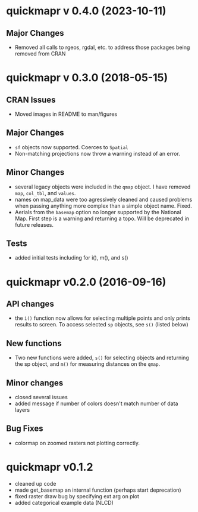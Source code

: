 # quickmapr v 0.4.0 (2023-10-11)

## Major Changes
- Removed all calls to rgeos, rgdal, etc. to address those packages being removed from CRAN

# quickmapr v 0.3.0 (2018-05-15)

## CRAN Issues
- Moved images in README to man/figures

## Major Changes
- `sf` objects now supported.  Coerces to `Spatial`
- Non-matching projections now throw a warning instead of an error.

## Minor Changes
- several legacy objects were included in the `qmap` object.  I have removed `map`, `col_tbl`, and `values`.
- names on map_data were too agressively cleaned and caused problems when passing anything more complex than a simple object name.  Fixed.
- Aerials from the `basemap` option no longer supported by the National Map.  First step is a warning and returning a topo.  Will be deprecated in future releases.

## Tests
- added initial tests including for i(), m(), and s()

# quickmapr v0.2.0 (2016-09-16)

## API changes
- the `i()` function now allows for selecting multiple points and only prints 
results to screen.  To access selected `sp` objects, see `s()` (listed below)

## New functions
- Two new functions were added, `s()` for selecting objects and returning the sp
object, and `m()` for measuring distances on the `qmap`.

## Minor changes
- closed several issues
- added message if number of colors doesn't match number of data layers

## Bug Fixes
- colormap on zoomed rasters not plotting correctly.

# quickmapr v0.1.2

- cleaned up code
- made get_basemap an internal function (perhaps start deprecation)
- fixed raster draw bug by specifying ext arg on plot
- added categorical example data (NLCD)